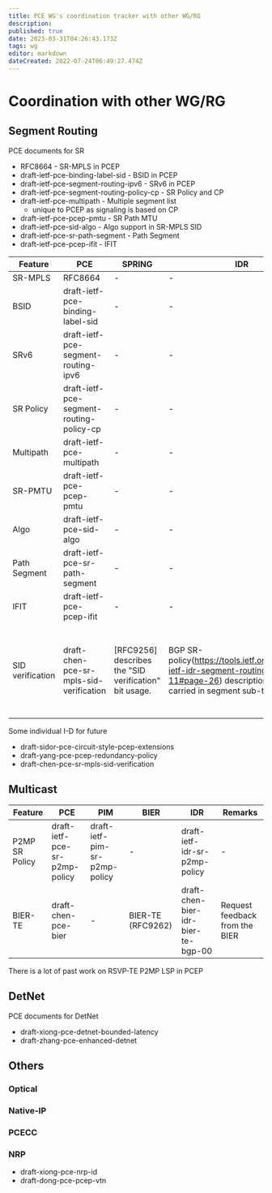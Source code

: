 ```yaml
---
title: PCE WG's coordination tracker with other WG/RG
description: 
published: true
date: 2023-03-31T04:26:43.173Z
tags: wg
editor: markdown
dateCreated: 2022-07-24T06:49:27.474Z
---
```


# Coordination with other WG/RG

## Segment Routing

PCE documents for SR
* RFC8664 - SR-MPLS in PCEP
* draft-ietf-pce-binding-label-sid - BSID in PCEP
* draft-ietf-pce-segment-routing-ipv6 - SRv6 in PCEP
* draft-ietf-pce-segment-routing-policy-cp - SR Policy and CP
* draft-ietf-pce-multipath - Multiple segment list 
	* unique to PCEP as signaling is based on CP
* draft-ietf-pce-pcep-pmtu - SR Path MTU
* draft-ietf-pce-sid-algo - Algo support in SR-MPLS SID
* draft-ietf-pce-sr-path-segment - Path Segment
* draft-ietf-pce-pcep-ifit - IFIT


| Feature | PCE | SPRING | IDR | Remarks |
| --- | --- | --- | --- | --- |
| SR-MPLS | RFC8664 | - | - | - |
| BSID | draft-ietf-pce-binding-label-sid | - | - | - |
| SRv6 | draft-ietf-pce-segment-routing-ipv6 | - | - | - |
| SR Policy | draft-ietf-pce-segment-routing-policy-cp | - | - | - |
| Multipath | draft-ietf-pce-multipath | - | - | - |
| SR-PMTU | draft-ietf-pce-pcep-pmtu | - | - | - |
| Algo | draft-ietf-pce-sid-algo | - | - | - |
| Path Segment | draft-ietf-pce-sr-path-segment | - | - | - |
| IFIT | draft-ietf-pce-pcep-ifit | - | - | - |
| SID verification | draft-chen-pce-sr-mpls-sid-verification| [RFC9256] describes the "SID verification" bit usage. | BGP SR-policy(https://tools.ietf.org/html/draft-ietf-idr-segment-routing-te-policy-11#page-26)  description vbit is carried in segment sub-tlv |  align with the extension of draft PCE-SRv6 and draft BGP SR-policy |

Some individual I-D for future
* draft-sidor-pce-circuit-style-pcep-extensions 
* draft-yang-pce-pcep-redundancy-policy
* draft-chen-pce-sr-mpls-sid-verification


## Multicast


| Feature | PCE | PIM | BIER | IDR | Remarks |
| --- | --- | --- | --- | --- | --- |
| P2MP SR Policy | draft-ietf-pce-sr-p2mp-policy | draft-ietf-pim-sr-p2mp-policy | - | draft-ietf-idr-sr-p2mp-policy | - |
| BIER-TE | draft-chen-pce-bier | - | BIER-TE (RFC9262) | draft-chen-bier-idr-bier-te-bgp-00 | Request feedback from the BIER |


There is a lot of past work on RSVP-TE P2MP LSP in PCEP

## DetNet

PCE documents for DetNet
* draft-xiong-pce-detnet-bounded-latency
* draft-zhang-pce-enhanced-detnet

## Others

### Optical

### Native-IP

### PCECC

### NRP
* draft-xiong-pce-nrp-id
* draft-dong-pce-pcep-vtn
